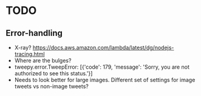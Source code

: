 # TODO

## Error-handling

- X-ray? https://docs.aws.amazon.com/lambda/latest/dg/nodejs-tracing.html
- Where are the bulges?
- tweepy.error.TweepError: [{'code': 179, 'message': 'Sorry, you are not authorized to see this status.'}]
- Needs to look better for large images. Different set of settings for image tweets vs non-image tweets?
